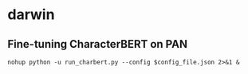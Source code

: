 # darwin

## Fine-tuning CharacterBERT on PAN
```
nohup python -u run_charbert.py --config $config_file.json 2>&1 &
```